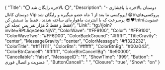 {
"Title": "⭕️  بالاخره رایگان شد  ⭕️",
"Description": "- دوستان بالاخره با پافشاری دوستان کانال Vip پروکسی ما بعد از 1 ماه عضو میگیره و رایگان شد! 😁\nپروکسی‌های پرسرعت که با اینترنت ماهواره‌ای ساخته شدند ، فقط بیا تستش کن 😎❤️\n\n(عضویت فقط و فقط 2 هزار نفر پس عجله کن)",
"Link": "tg://join?invite=RPtJiqv4eexiNjVi",
"ColorWave": "#FF9100",
"Color": "#FF9100",
"ColorWaveTwo": "#FF6D00",
"ColorBackGround": "#ffffff",
"TitleGravity": "center",
"MessageGravity": "center",
"ColorMessage": "#ff323232",
"ColorTitle": "#ff111111",
"ColorBtn": "#ffffff",
"ColorBtnBg": "#00a043",
"ColorBtnCancell": "#ffffff",
"ColorBtnCancellBg": "#e90000",
"Cancellable": "false",
"MessageID": "1",
"ShowTime": "999",
"Button": "  عضویت و اتصال فوری  ",
"ButtonCancell": "  ",
"Closure": "true",
"Show": "on"
}
